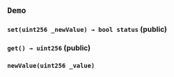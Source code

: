 ## `Demo`






### `set(uint256 _newValue) → bool status` (public)





### `get() → uint256` (public)






### `newValue(uint256 _value)`





